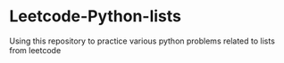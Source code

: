 # Leetcode-Python-lists
Using this repository to practice various python problems related to lists from leetcode
